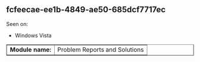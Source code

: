 ## fcfeecae-ee1b-4849-ae50-685dcf7717ec

Seen on:
* Windows Vista

<table border="1" class="docutils">
  <tbody>
    <tr>
      <td><b>Module name:</b></td>
      <td>Problem Reports and Solutions</td>
    </tr>
  </tbody>
</table>

